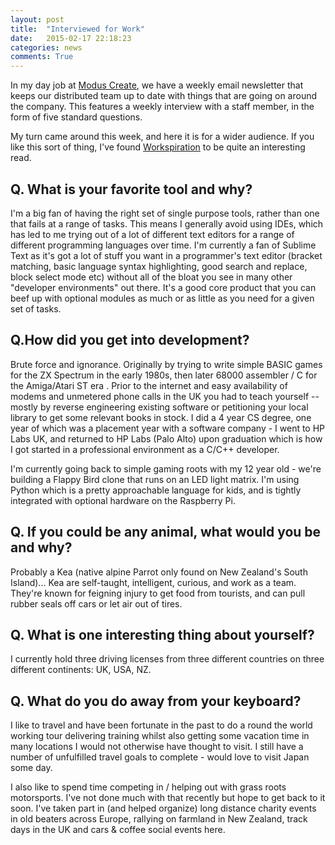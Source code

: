 ```yaml
---
layout: post
title:  "Interviewed for Work"
date:   2015-02-17 22:18:23
categories: news
comments: True
---
```

In my day job at [Modus Create](http://moduscreate.com), we have a weekly 
email newsletter that keeps our distributed team up to date with things 
that are going on around the company.  This features a weekly interview 
with a staff member, in the form of five standard questions.

My turn came around this week, and here it is for a wider audience.  If you like 
this sort of thing, I've found [Workspiration](http://workspiration.org/) to be 
quite an interesting read.

Q. What is your favorite tool and why?
--------------------------------------

I'm a big fan of having the right set of single purpose tools, rather than one that fails at a range of tasks.  This means I generally avoid using IDEs, which has led to me trying out of a lot of different text editors for a range of different programming languages over time.  I'm currently a fan of Sublime Text as it's got a lot of stuff you want in a programmer's text editor (bracket matching, basic language syntax highlighting, good search and replace, block select mode etc) without all of the bloat you see in many other "developer environments" out there.  It's a good core product that you can beef up with optional modules as much or as little as you need for a given set of tasks.

Q.How did you get into development?
-----------------------------------

Brute force and ignorance.  Originally by trying to write simple BASIC games for the ZX Spectrum in the early 1980s, then later 68000 assembler / C for the Amiga/Atari ST era .  Prior to the internet and easy availability of modems and unmetered phone calls in the UK you had to teach yourself -- mostly by reverse engineering existing software or petitioning your local library to get some relevant books in stock.  I did a 4 year CS degree, one year of which was a placement year with a software company - I went to HP Labs UK, and returned to HP Labs (Palo Alto) upon graduation which is how I got started in a professional environment as a C/C++ developer.

I'm currently going back to simple gaming roots with my 12 year old - we're building a Flappy Bird clone that runs on an LED light matrix.  I'm using Python which is a pretty approachable language for kids, and is tightly integrated with optional hardware on the Raspberry Pi.

Q. If you could be any animal, what would you be and why?
---------------------------------------------------------

Probably a Kea (native alpine Parrot only found on New Zealand's South Island)... Kea are self-taught, intelligent, curious, and work as a team.  They're known for feigning injury to get food from tourists, and can pull rubber seals off cars or let air out of tires.

Q. What is one interesting thing about yourself?
------------------------------------------------

I currently hold three driving licenses from three different countries on three different continents: UK, USA, NZ.

Q. What do you do away from your keyboard?
------------------------------------------

I like to travel and have been fortunate in the past to do a round the world working tour delivering training whilst also getting some vacation time in many locations I would not otherwise have thought to visit.  I still have a number of unfulfilled travel goals to complete - would love to visit Japan some day.

I also like to spend time competing in / helping out with grass roots motorsports.  I've not done much with that recently but hope to get back to it soon.  I've taken part in (and helped organize) long distance charity events in old beaters across Europe, rallying on farmland in New Zealand, track days in the UK and cars & coffee social events here. 